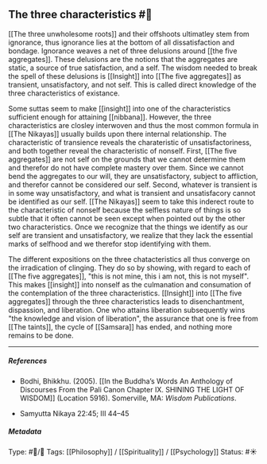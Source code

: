 ## The three characteristics  #🧠 

[[The three unwholesome roots]] and their offshoots ultimatley stem from ignorance, thus ignorance lies at the bottom of all dissatisfaction and bondage. Ignorance weaves a net of three delusions around [[the five aggregates]]. These delusions are the notions that the aggregates are static, a source of true satisfaction, and a self. The wisdom needed to break the spell of these delusions is [[Insight]] into [[The five aggregates]] as transient, unsatisfactory, and not self. This is called direct knowledge of the three characteristics of existance.

Some suttas seem to make [[insight]] into one of the characteristics sufficient enough for attaining [[nibbana]]. However, the three characteristics are closley interwoven and thus the most common formula in [[The Nikayas]] usually builds upon there internal relationship. The characteristic of transience reveals the charateristic of unsatisfactoriness, and both together reveal the characteristic of nonself. First, [[The five aggregates]] are not self on the grounds that we cannot determine them and therefor do not have complete mastery over them. Since we cannot bend the aggregates to our will, they are unsatisfactory, subject to affliction, and therefor cannot be considered our self. Second, whatever is transient is in some way unsatisfactory, and what is transient and unsatisfacory cannot be identified as our self. [[The Nikayas]] seem to take this inderect route to the characteristic of nonself because the selfless nature of things is so subtle that it often cannot be seen except when pointed out by the other two characteristics. Once we recognize that the things we identify as our self are transient and unsatisfactory, we realize that they lack the essential marks of selfhood and we therefor stop identifying with them. 

The different expositions on the three chatacteristics all thus converge on the irradication of clinging. They do so by showing, with regard to each of [[The five aggregates]], "this is not mine, this i am not, this is not myself". This makes [[insight]] into nonself as the culmanation and consumation of the contemplation of the three characteristics. [[Insight]] into [[The five aggregates]] through the three characteristics leads to disenchantment, dispassion, and liberation. One who attains liberation subsequently wins "the knowledge and vision of liberation", the assurance that one is free from [[The taints]], the cycle of [[Samsara]] has ended, and nothing more remains to be done.

___

##### References

- Bodhi, Bhikkhu. (2005). [[In the Buddha’s Words An Anthology of Discourses From the Pali Canon Chapter IX. SHINING THE LIGHT OF WISDOM]] (Location 5916). Somerville, MA: _Wisdom Publications_.

- Samyutta Nikaya 22:45; III 44–45

##### Metadata
Type: #🔵/🔵 
Tags: [[Philosophy]] / [[Spirituality]] / [[Psychology]] 
Status: #☀️ 